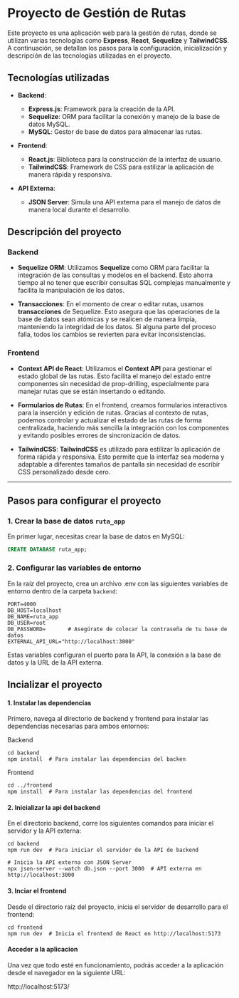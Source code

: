 





# Proyecto de Gestión de Rutas

Este proyecto es una aplicación web para la gestión de rutas, donde se utilizan varias tecnologías como **Express**, **React**, **Sequelize** y **TailwindCSS**. A continuación, se detallan los pasos para la configuración, inicialización y descripción de las tecnologías utilizadas en el proyecto.

## Tecnologías utilizadas

- **Backend**: 
  - **Express.js**: Framework para la creación de la API.
  - **Sequelize**: ORM para facilitar la conexión y manejo de la base de datos MySQL.
  - **MySQL**: Gestor de base de datos para almacenar las rutas.
  
- **Frontend**: 
  - **React.js**: Biblioteca para la construcción de la interfaz de usuario.
  - **TailwindCSS**: Framework de CSS para estilizar la aplicación de manera rápida y responsiva.
  
- **API Externa**: 
  - **JSON Server**: Simula una API externa para el manejo de datos de manera local durante el desarrollo.

## Descripción del proyecto

### Backend

- **Sequelize ORM**: Utilizamos **Sequelize** como ORM para facilitar la integración de las consultas y modelos en el backend. Esto ahorra tiempo al no tener que escribir consultas SQL complejas manualmente y facilita la manipulación de los datos.

- **Transacciones**: En el momento de crear o editar rutas, usamos **transacciones** de Sequelize. Esto asegura que las operaciones de la base de datos sean atómicas y se realicen de manera limpia, manteniendo la integridad de los datos. Si alguna parte del proceso falla, todos los cambios se revierten para evitar inconsistencias.

### Frontend

- **Context API de React**: Utilizamos el **Context API** para gestionar el estado global de las rutas. Esto facilita el manejo del estado entre componentes sin necesidad de prop-drilling, especialmente para manejar rutas que se están insertando o editando.

- **Formularios de Rutas**: En el frontend, creamos formularios interactivos para la inserción y edición de rutas. Gracias al contexto de rutas, podemos controlar y actualizar el estado de las rutas de forma centralizada, haciendo más sencilla la integración con los componentes y evitando posibles errores de sincronización de datos.

- **TailwindCSS**: **TailwindCSS** es utilizado para estilizar la aplicación de forma rápida y responsiva. Esto permite que la interfaz sea moderna y adaptable a diferentes tamaños de pantalla sin necesidad de escribir CSS personalizado desde cero.


---

## Pasos para configurar el proyecto

### 1. Crear la base de datos `ruta_app`

En primer lugar, necesitas crear la base de datos en MySQL:

```sql
CREATE DATABASE ruta_app;
```

### 2. Configurar las variables de entorno
En la raíz del proyecto, crea un archivo .env con las siguientes variables de entorno dentro de la carpeta `backend`:

```
PORT=4000
DB_HOST=localhost
DB_NAME=ruta_app
DB_USER=root
DB_PASSWORD=       # Asegúrate de colocar la contraseña de tu base de datos
EXTERNAL_API_URL="http://localhost:3000"
```
Estas variables configuran el puerto para la API, la conexión a la base de datos y la URL de la API externa.

## Incializar el proyecto

#### 1. Instalar las dependencias
Primero, navega al directorio de backend y frontend para instalar las dependencias necesarias para ambos entornos:

Backend
```
cd backend
npm install  # Para instalar las dependencias del backen
``` 
Frontend 
```
cd ../frontend
npm install  # Para instalar las dependencias del frontend
```

#### 2. Inicializar la api del backend
En el directorio backend, corre los siguientes comandos para iniciar el servidor y la API externa:
```
cd backend
npm run dev  # Para iniciar el servidor de la API de backend

# Inicia la API externa con JSON Server
npx json-server --watch db.json --port 3000  # API externa en http://localhost:3000

```
#### 3. Inciar el frontend
Desde el directorio raíz del proyecto, inicia el servidor de desarrollo para el frontend:
```
cd frontend
npm run dev  # Inicia el frontend de React en http://localhost:5173
```
#### Acceder a la aplicacion
Una vez que todo esté en funcionamiento, podrás acceder a la aplicación desde el navegador en la siguiente URL:

http://localhost:5173/

